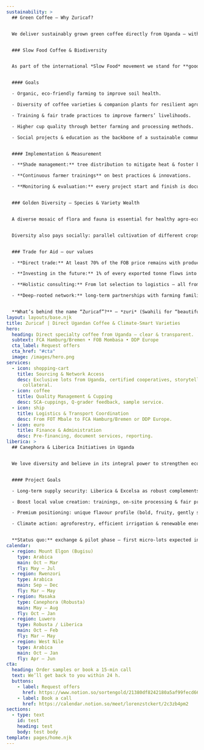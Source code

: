 ```yaml
---
sustainability: >
  ## Green Coffee – Why Zuricaf?


  We deliver sustainably grown green coffee directly from Uganda — without detours and with full transparency. Our network spans cooperatives in Mount Elgon, Rwenzori, Masaka, Luwero and West Nile.


  ### Slow Food Coffee & Biodiversity


  As part of the international *Slow Food* movement we stand for **good, clean, fair**.


  #### Goals

  - Organic, eco-friendly farming to improve soil health.

  - Diversity of coffee varieties & companion plants for resilient agro-ecosystems.

  - Training & fair trade practices to improve farmers’ livelihoods.

  - Higher cup quality through better farming and processing methods.

  - Social projects & education as the backbone of a sustainable community.


  #### Implementation & Measurement

  - **Shade management:** tree distribution to mitigate heat & foster biodiversity.

  - **Continuous farmer trainings** on best practices & innovations.

  - **Monitoring & evaluation:** every project start and finish is documented by M&E officers.


  ### Golden Diversity – Species & Variety Wealth


  A diverse mosaic of flora and fauna is essential for healthy agro-ecosystems. Different species deliver key ecosystem services — from pollination to pest control. Studies like *Hooper & Vitousek (1997)* show: the higher the diversity, the more climate-resilient a system becomes.


  Diversity also pays socially: parallel cultivation of different crops allows smallholders to harvest year-round, stabilise income and differentiate from the bulk market.


  ### Trade for Aid – our values

  - **Direct trade:** At least 70% of the FOB price remains with producers — full transparency.

  - **Investing in the future:** 1% of every exported tonne flows into reforestation & gender-equity programmes.

  - **Holistic consulting:** From lot selection to logistics — all from one source.

  - **Deep-rooted network:** long-term partnerships with farming families, Canephora & NGO projects in Uganda.


  **What’s behind the name “Zuricaf”?** — *zuri* (Swahili for “beautiful”) + *CAF* (Coffee). In short: beautiful Ugandan coffee.
layout: layouts/base.njk
title: Zuricaf | Direct Ugandan Coffee & Climate-Smart Varieties
hero:
  heading: Direct specialty coffee from Uganda – clear & transparent.
  subtext: FCA Hamburg/Bremen • FOB Mombasa • DDP Europe
  cta_label: Request offers
  cta_href: "#cta"
  image: /images/hero.png
services:
  - icon: shopping-cart
    title: Sourcing & Network Access
    desc: Exclusive lots from Uganda, certified cooperatives, storytelling
      collateral.
  - icon: coffee
    title: Quality Management & Cupping
    desc: SCA-cuppings, Q-grader feedback, sample service.
  - icon: ship
    title: Logistics & Transport Coordination
    desc: From FOT Mbale to FCA Hamburg/Bremen or DDP Europe.
  - icon: euro
    title: Finance & Administration
    desc: Pre-financing, document services, reporting.
liberica: >
  ## Canephora & Liberica Initiatives in Uganda


  We love diversity and believe in its integral power to strengthen ecosystems and communities. Together with Canephora as well as Liberica and Excelsa farmers — and *Slow Food Uganda* — we explore the potential of climate-resilient coffee specialties.


  #### Project Goals

  - Long-term supply security: Liberica & Excelsa as robust complements to Arabica & Robusta.

  - Boost local value creation: trainings, on-site processing & fair prices.

  - Premium positioning: unique flavour profile (bold, fruity, gently sweet).

  - Climate action: agroforestry, efficient irrigation & renewable energy.


  **Status quo:** exchange & pilot phase — first micro-lots expected in 2026; international trade not yet started.
calendar:
  - region: Mount Elgon (Bugisu)
    type: Arabica
    main: Oct – Mar
    fly: May – Jul
  - region: Rwenzori
    type: Arabica
    main: Sep – Dec
    fly: Mar – May
  - region: Masaka
    type: Canephora (Robusta)
    main: May – Aug
    fly: Oct – Jan
  - region: Luwero
    type: Robusta / Liberica
    main: Oct – Feb
    fly: Mar – May
  - region: West Nile
    type: Arabica
    main: Oct – Jan
    fly: Apr – Jun
cta:
  heading: Order samples or book a 15-min call
  text: We’ll get back to you within 24 h.
  buttons:
    - label: Request offers
      href: https://www.notion.so/sortengold/21380df8242180a5af99fecd66eb06df?pvs=106
    - label: Book a call
      href: https://calendar.notion.so/meet/lorenzstckert/2c3zb4pm2
sections:
  - type: text
    id: test
    heading: test
    body: t﻿est body
template: pages/home.njk
---
```


